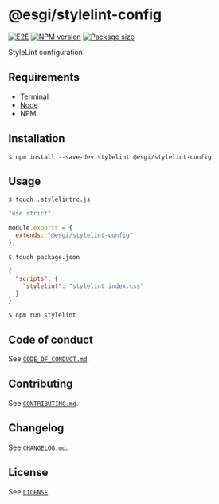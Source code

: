 # @esgi/stylelint-config

[![E2E](https://github.com/aminnairi/esgi-stylelint-config/actions/workflows/e2e.yaml/badge.svg)](https://github.com/aminnairi/esgi-stylelint-config/actions/workflows/e2e.yaml) [![NPM version](https://badgen.net/npm/v/@esgi/stylelint-config)](https://www.npmjs.com/package/@esgi/stylelint-config) [![Package size](https://badgen.net/bundlephobia/minzip/@esgi/stylelint-config)](https://bundlephobia.com/package/@esgi/stylelint-config)

StyleLint configuration

## Requirements

- Terminal
- [Node](https://nodejs.org/)
- NPM

## Installation

```console
$ npm install --save-dev stylelint @esgi/stylelint-config
```

## Usage

```console
$ touch .stylelintrc.js
```

```javascript
"use strict";

module.exports = {
  extends: "@esgi/stylelint-config"
};
```

```console
$ touch package.json
```

```json
{
  "scripts": {
    "stylelint": "stylelint index.css"
  }
}
```

```console
$ npm run stylelint
```
## Code of conduct

See [`CODE_OF_CONDUCT.md`](./CODE_OF_CONDUCT.md).

## Contributing

See [`CONTRIBUTING.md`](./CONTRIBUTING.md).

## Changelog

See [`CHANGELOG.md`](./CHANGELOG.md).

## License

See [`LICENSE`](./LICENSE).
